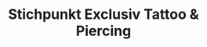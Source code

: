 ---
title: "Stichpunkt Exclusiv Tattoo & Piercing"
url: /rudolstadt/stichpunkt-exclusiv-tattoo-und-piercing/
shop: Tattoo
---